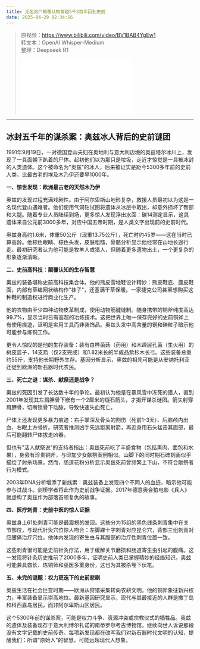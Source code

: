 ```yaml
---
title: 无名男尸颠覆认知穿越5千3百年回到史前
date: 2025-04-29 02:34:56
---
```


> 原视频：https://www.bilibili.com/video/BV1BAB4YgEw1<br>转文本：OpenAI Whisper-Medium<br>整理：Deepseek R1
>
> <iframe src="//player.bilibili.com/player.html?bvid=BV1BAB4YgEw1&autoplay=0" scrolling="no" border="0" frameborder="no" framespacing="0" allowfullscreen="true"></iframe>

---

## 冰封五千年的谋杀案：奥兹冰人背后的史前谜团

1991年9月19日，一对德国登山夫妇在奥地利与意大利边境的奥兹塔尔冰川上，发现了一具面朝下趴着的尸体。起初他们以为那只是垃圾，走近才惊觉是一具被冰封的人类遗体。这个被命名为"奥兹"的冰人，后来被证实是距今5300多年前的史前人类，比最古老的埃及木乃伊还要早1000年。

**一、惊世发现：欧洲最古老的天然木乃伊**

奥兹的发现过程充满戏剧性。由于阿尔卑斯山地形复杂，救援人员最初以为这是一名现代登山遇难者。他们使用气洞钻试图将遗体从冰层中取出，却意外损坏了臀部和大腿。随着专业人员陆续到场，更多惊人发现浮出水面：碳14测定显示，这具遗体来自公元前3000多年，对应中国五帝时期，是人类文字出现前的史前时代。

奥兹身高约1.6米，体重50公斤（现重13.75公斤），死亡时约45岁——这在当时已算高龄。他棕色眼睛、棕色头发，皮肤粗糙，骨骼分析显示他经常在山地长途行走。最初研究者认为他可能是牧羊人或猎人，但随着更多遗物出土，一个更复杂的形象逐渐清晰。

**二、史前高科技：颠覆认知的生存智慧**

奥兹的装备堪称史前高科技集合体。他的熊皮雪地鞋设计精妙：熊皮鞋底、鹿皮鞋面，内部有草编网状结构作"袜子"，还塞满干草保暖。一家捷克公司甚至想购买这种鞋的制造权进行商业化生产。

他的衣物由至少四种动物皮革制成，使用动物筋腱缝制。随身携带的铜斧纯度高达99.7%，显示当时已有高超的冶炼技术。这把世界上唯一保存完好的史前铜斧上有使用痕迹，证明是实用工具而非装饰品。奥兹头发中高含量的铜和砷粒子暗示他可能参与炼铜工作。

更令人惊叹的是他的生存装备：装有白桦菌菇（药用）和木蹄层孔菌（生火用）的树皮篮子，14支箭（仅2支完成）和1.82米长的半成品紫杉木长弓。这些装备总重约55斤，支持他长期野外生存。基因分析显示，奥兹的祖先可能是从安纳托利亚迁徙到欧洲的新石器时代农民。

**三、死亡之谜：谋杀、献祭还是战争？**

奥兹的死因引发了长达数十年的争论。最初认为他是在暴风雪中冻死的猎人，直到2001年发现其左肩胛骨下嵌有一个2厘米的燧石箭头，才揭开谋杀谜团。箭矢射穿肩胛骨，切断锁骨下动脉，导致快速失血死亡。

尸体上还发现更多暴力痕迹：右手掌深及骨头的割伤（死前1-3天）、后脑颅内出血、右眼上方骨折。研究者推测凶手先远距离射箭，再近身用石头猛击其面部，最后可能翻转尸体拔走凶器。

但也有"活人献祭说"的支持者指出：奥兹死前吃了丰盛食物（包括熏肉、面包和水果），身旁有珍贵铜斧，与印加少女献祭案例相似。山脚下的同时期石碑刻画似乎描绘了射杀场景。然而，肠道花粉分析显示奥兹死前曾频繁上下山，不符合献祭者行为模式。

2003年DNA分析增添了新线索：奥兹装备上发现四个不同人的血迹，暗示他可能参与过战斗。剑桥学者将此作为史前战争证据。2017年德意奥合拍电影《兵人》就虚构了奥兹作为部落首领复仇的故事。

**四、医疗刺青：史前中医的惊人证据**

奥兹身上61处刺青可能是最震撼的发现。这些分为15组的黑色线条刺青集中在关节部位，与现代针灸穴位惊人吻合：左脚踝十字刺青对应昆仑穴，背部三组刺青对应腰痛治疗穴位。他体内发现的寄生虫与其腹部的治疗性刺青位置一致。

这些刺青很可能是史前针灸疗法，用于缓解关节磨损和肠道寄生虫引起的腹痛。这一发现将针灸历史推前了2000多年，证明史前人类已掌握精妙的经络知识。奥兹可能兼具酋长、炼铜师和巫医多重身份，这也为其被杀埋下伏笔。

**五、未完的谜题：权力更迭下的史前悲剧**

奥兹生活在社会巨变时期——欧洲从狩猎采集转向农耕文明。他的铜斧象征新兴权力，丰富装备显示崇高地位。最新基因研究显示，现代与其最接近的人群是撒丁岛和科西嘉岛居民，而非阿尔卑斯山区居民。

这个5300年前的谋杀案，可能是权力斗争、资源冲突或宗教仪式的牺牲品。奥兹的遗体及装备现存于意大利博尔扎诺的南蒂罗尔考古博物馆，继续向世人诉说那段没有文字记载的史前传奇。每项新发现都在改写我们对新石器时代文明的认知，提醒我们：所谓"原始人"的智慧，可能远超现代人想象。